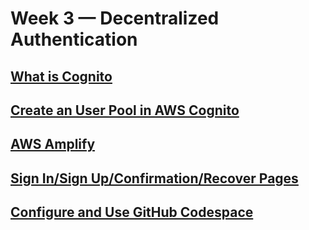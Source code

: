 # Week 3 — Decentralized Authentication

## [What is Cognito](w3/cognito.md)

## [Create an User Pool in AWS Cognito](w3/cognito_user_pool.md)

## [AWS Amplify](w3/amplify.md)

## [Sign In/Sign Up/Confirmation/Recover Pages](w3/signin.md)

## [Configure and Use GitHub Codespace](w3/codespace.md)